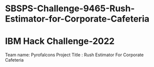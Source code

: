# SBSPS-Challenge-9465-Rush-Estimator-for-Corporate-Cafeteria
# IBM Hack Challenge-2022

Team name: Pyrofalcons
Project Title : Rush Estimator For Corporate Cafeteria

